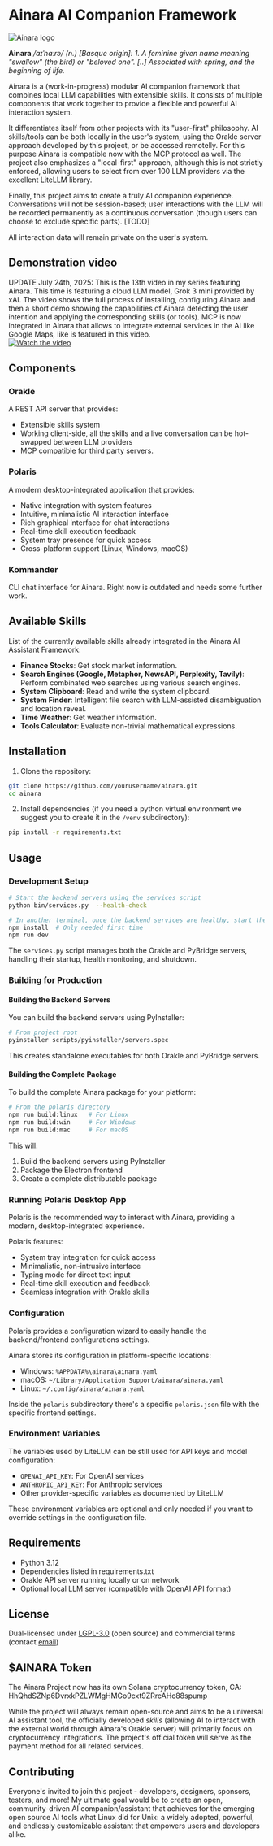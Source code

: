 # Ainara AI Companion Framework

![Ainara logo](./assets/ainara_logo.png)

**Ainara** _/aɪˈnɑːrə/ (n.) [Basque origin]: 1. A feminine given name meaning "swallow" (the bird) or "beloved one". [..] Associated with spring, and the beginning of life._



Ainara is a (work-in-progress) modular AI companion framework that combines local LLM capabilities with extensible skills. It consists of multiple components that work together to provide a flexible and powerful AI interaction system.

It differentiates itself from other projects with its "user-first" philosophy. AI skills/tools can be both locally in the user's system, using the Orakle server approach developed by this project, or be accessed remotelly. For this purpose Ainara is compatible now with the MCP protocol as well. The project also emphasizes a "local-first" approach, although this is not strictly enforced, allowing users to select from over 100 LLM providers via the excellent LiteLLM library.

Finally, this project aims to create a truly AI companion experience. Conversations will not be session-based; user interactions with the LLM will be recorded permanently as a continuous conversation (though users can choose to exclude specific parts). [TODO]

All interaction data will remain private on the user's system.

## Demonstration video

UPDATE July 24th, 2025: This is the 13th video in my series featuring Ainara. This time is featuring a cloud LLM model, Grok 3 mini provided by xAI. The video shows the full process of installing, configuring Ainara and then a short demo showing the capabilities of Ainara detecting the user intention and applying the corresponding skills (or tools). MCP is now integrated in Ainara that allows to integrate external services in the AI like Google Maps, like is featured in this video.   
[![Watch the video](https://img.youtube.com/vi/2rtOBR7hyzw/0.jpg)](https://www.youtube.com/watch?v=2rtOBR7hyzw)

## Components

### Orakle
A REST API server that provides:
- Extensible skills system
- Working client-side, all the skills and a live conversation can be hot-swapped between LLM providers
- MCP compatible for third party servers.

### Polaris
A modern desktop-integrated application that provides:
- Native integration with system features
- Intuitive, minimalistic AI interaction interface
- Rich graphical interface for chat interactions
- Real-time skill execution feedback
- System tray presence for quick access
- Cross-platform support (Linux, Windows, macOS)

### Kommander
CLI chat interface for Ainara. Right now is outdated and needs some further work.

## Available Skills

List of the currently available skills already integrated in the Ainara AI Assistant Framework:

- **Finance Stocks**: Get stock market information.
- **Search Engines (Google, Metaphor, NewsAPI, Perplexity, Tavily)**: Perform combinated web searches using various search engines.
- **System Clipboard**: Read and write the system clipboard.
- **System Finder**: Intelligent file search with LLM-assisted disambiguation and location reveal.
- **Time Weather**: Get weather information.
- **Tools Calculator**: Evaluate non-trivial mathematical expressions.


## Installation

1. Clone the repository:
```bash
git clone https://github.com/yourusername/ainara.git
cd ainara
```

2. Install dependencies (if you need a python virtual environment we suggest you to create it in the `/venv` subdirectory):
```bash
pip install -r requirements.txt
```

## Usage

### Development Setup

```bash
# Start the backend servers using the services script
python bin/services.py  --health-check

# In another terminal, once the backend services are healthy, start the Polaris frontend in dev mode
npm install  # Only needed first time
npm run dev
```

The `services.py` script manages both the Orakle and PyBridge servers, handling their startup, health monitoring, and shutdown.

### Building for Production

#### Building the Backend Servers

You can build the backend servers using PyInstaller:

```bash
# From project root
pyinstaller scripts/pyinstaller/servers.spec
```

This creates standalone executables for both Orakle and PyBridge servers.

#### Building the Complete Package

To build the complete Ainara package for your platform:

```bash
# From the polaris directory
npm run build:linux   # For Linux
npm run build:win     # For Windows
npm run build:mac     # For macOS
```

This will:
1. Build the backend servers using PyInstaller
2. Package the Electron frontend
3. Create a complete distributable package

### Running Polaris Desktop App

Polaris is the recommended way to interact with Ainara, providing a modern, desktop-integrated experience.

Polaris features:
- System tray integration for quick access
- Minimalistic, non-intrusive interface
- Typing mode for direct text input
- Real-time skill execution and feedback
- Seamless integration with Orakle skills

### Configuration

Polaris provides a configuration wizard to easily handle the backend/frontend configurations settings.

Ainara stores its configuration in platform-specific locations:
- Windows: `%APPDATA%\ainara\ainara.yaml`
- macOS: `~/Library/Application Support/ainara/ainara.yaml`
- Linux: `~/.config/ainara/ainara.yaml`


Inside the `polaris` subdirectory there's a specific `polaris.json` file with the specific frontend settings.

### Environment Variables

The variables used by LiteLLM can be still used for API keys and model configuration:

- `OPENAI_API_KEY`: For OpenAI services
- `ANTHROPIC_API_KEY`: For Anthropic services
- Other provider-specific variables as documented by LiteLLM

These environment variables are optional and only needed if you want to override settings in the configuration file.

## Requirements

- Python 3.12
- Dependencies listed in requirements.txt
- Orakle API server running locally or on network
- Optional local LLM server (compatible with OpenAI API format)

## License

Dual-licensed under [LGPL-3.0](LICENSE.LGPL) (open source) and commercial terms (contact [email](mailto:rgomez@khromalabs.org))

## $AINARA Token

The Ainara Project now has its own Solana cryptocurrency token, CA: HhQhdSZNp6DvrxkPZLWMgHMGo9cxt9ZRrcAHc88spump

While the project will always remain open-source and aims to be a universal AI assistant tool, the officially developed _skills_ (allowing AI to interact with the external world through Ainara's Orakle server) will primarily focus on cryptocurrency integrations. The project's official token will serve as the payment method for all related services.

## Contributing

Everyone's invited to join this project - developers, designers, sponsors, testers, and more! My ultimate goal would be to create an open, community-driven AI companion/assistant that achieves for the emerging open source AI tools what Linux did for Unix: a widely adopted, powerful, and endlessly customizable assistant that empowers users and developers alike.
